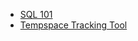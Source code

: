 - [SQL 101](/posts/2020/sql-101.md)
- [Tempspace Tracking Tool](/posts/2020/tracking_temp_space.md)
